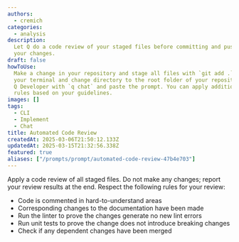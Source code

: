 ```yaml
---
authors:
  - cremich
categories:
  - analysis
description:
  Let Q do a code review of your staged files before committing and pushing
  your changes.
draft: false
howToUse:
  Make a change in your repository and stage all files with `git add .`. Open
  your terminal and change directory to the root folder of your repository. Then start
  Q Developer with `q chat` and paste the prompt. You can apply additional code review
  rules based on your guidelines.
images: []
tags:
  - CLI
  - Implement
  - Chat
title: Automated Code Review
createdAt: 2025-03-06T21:50:12.133Z
updatedAt: 2025-03-15T21:32:56.338Z
featured: true
aliases: ["/prompts/prompt/automated-code-review-47b4e703"]
---
```


Apply a code review of all staged files. Do not make any changes; report your review results at the end. Respect the following rules for your review:

- Code is commented in hard-to-understand areas
- Corresponding changes to the documentation have been made
- Run the linter to prove the changes generate no new lint errors
- Run unit tests to prove the change does not introduce breaking changes
- Check if any dependent changes have been merged

